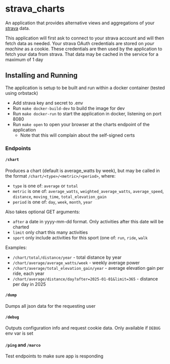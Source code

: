 # strava_charts
An application that provides alternative views and aggregations of your [strava](https://www.strava.com) data.

This application will first ask to connect to your strava account and will then fetch data as needed. Your strava OAuth credentials are stored on _your machine_ as a cookie. These credentials are then used by the application to fetch your data from strava. That data may be cached in the service for a maximum of 1 day

## Installing and Running
The application is setup to be built and run within a docker container (tested using orbstack)

  * Add strava key and secret to .env
  * Run `make docker-build-dev` to build the image for dev
  * Run `make docker-run` to start the application in docker, listening on port 8080
  * Run `make open` to open your browser at the charts endpoint of the application
    * Note that this will complain about the self-signed certs

### Endpoints
#### `/chart`
Produces a chart (default is average_watts by week), but may be called in the format `/chart/<type>/<metric>/<period>`, where:

  * `type` is one of: `average` or `total`
  * `metric` is one of: `average_watts`, `weighted_average_watts`, `average_speed`, `distance`, `moving_time`, `total_elevation_gain`
  * `period` is one of: `day`, `week`, `month`, `year`

Also takes optional GET arguments:
  * `after` a date in yyyy-mm-dd format. Only activities after this date will be charted
  * `limit` only chart this many activities
  * `sport` only include activities for this sport (one of: `run`, `ride`, `walk`

Examples:

  * `/chart/total/distance/year` - total distance by year
  * `/chart/average/average_watts/week` - weekly average power
  * `/chart/average/total_elevation_gain/year` - average elevation gain per ride, each year
  * `/chart/average/distance/day?after=2025-01-01&limit=365` - distance per day in 2025

#### `/dump`
Dumps all json data for the requesting user

#### `/debug`
Outputs configuration info and request cookie data. Only available if `DEBUG` env var is set

#### `/ping` and `/marco`
Test endpoints to make sure app is responding
